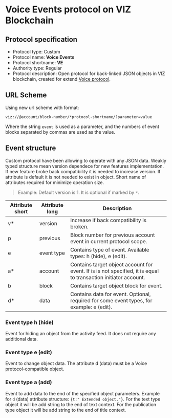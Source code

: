 # Voice Events protocol on VIZ Blockchain

## Protocol specification

* Protocol type: Custom
* Protocol name: **Voice Events**
* Protocol shortname: **VE**
* Authority type: Regular
* Protocol description: Open protocol for back-linked JSON objects in VIZ blockchain, created for extend [Voice protocol](specification.md).

## URL Scheme

Using new url scheme with format:

`viz://@account/block-number/*protocol-shortname/?parameter=value`

Where the string `event` is used as a parameter, and the numbers of event blocks separated by commas are used as the value.

## Event structure

Custom protocol have been allowing to operate with any JSON data. Weakly typed structure mean version dependece for new features implementation. If new feature broke back compatibility it is needed to increase version. If attribute is default it is not needed to exist in object. Short name of attributes required for minimize operation size.

> Example: Default version is 1. It is optional if marked by `*`.

Attribute short | Attribute long | Description
------------ | ------------ | -------------
v* | version | Increase if back compatibility is broken.
p | previous | Block number for previous account event in current protocol scope.
e | event type | Contains type of event. Available types: h (hide), e (edit).
a* | account | Contains target object account for event. If is is not specified, it is equal to transaction initiator account.
b | block | Contains target object block for event.
d* | data | Contains data for event. Optional, required for some event types, for example: e (edit).

### Event type h (hide)

Event for hiding an object from the activity feed. It does not require any additional data.

### Event type e (edit)

Event to change object data. The attribute d (data) must be a Voice protocol-compatible object.

### Event type a (add)

Event to add data to the end of the specified object parameters. Example for `d` (data) attribute structure: `{t:" Extended object."}`. For the text type object it will be add string to the end of text context. For the publication type object it will be add string to the end of title context.